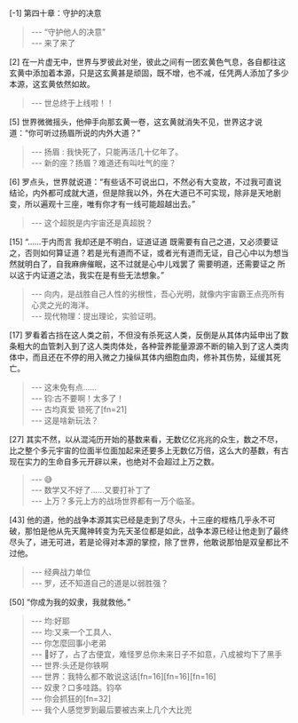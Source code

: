 
[-1] 第四十章：守护的决意
>--- “守护他人的决意”<br>
>--- 来了来了<br>

[2] 在一片虚无中，世界与罗彼此对坐，彼此之间有一团玄黄色气息，各自都往这玄黄中添加着本源，只是这玄黄甚是顽固，既不增，也不减，任凭两人添加了多少本源，这玄黄依然如故。
>--- 世总终于上线啦！！<br>

[5] 世界微微摇头，他伸手向那玄黄一卷，这玄黄就消失不见，世界这才说道：“你可听过扬眉所说的内外大道？”
>--- 扬眉 : 我快死了，只能再活几十亿年了。<br>
>--- 新的座？扬眉？难道还有叫吐气的座？<br>

[6] 罗点头，世界就说道：“有些话不可说出口，不然必有大变故，不过我可直说结论，内外都可成就大道，但是除我以外，外在大道已不可实现，除非是天地剧变，所以遍观十三座，唯有你才有一线可能超越出去。”
>--- 这个超脱是内宇宙还是真超脱？<br>

[15] “……于内而言 我却还是不明白，证道证道 既需要有自己之道，又必须要证之，否则如何算证道？若是光有道而不证，或者光有道而无证，自己心中以为想当然就明白了，自我麻痹催眠，这不过就是心中儿戏罢了 需要明道，还需要证之 所以这于内证道之法，我实在是有些无法想象。”
>--- 向内，是战胜自己人性的劣根性，吾心光明，就像内宇宙霸王点亮所有心灵之光的海洋。<br>
>--- 现代物理：提出理论，实验证明。<br>

[17] 罗看着古挡在这人类之前，不但没有杀死这人类，反倒是从其体内延申出了数条粗大的血管刺入到了这人类肉体处，各种营养能量源源不断的输入到了这人类肉体中，而且还在不停的用入微之力操纵其体内细胞血肉，修补其伤势，延缓其死亡。
>--- 这未免有点……<br>
>--- 钧:古不要啊！太多了！<br>
>--- 古均真爱 锁死了[fn=21]<br>
>--- 这是啥新玩法？<br>

[27] 其实不然，以从混沌历开始的基数来看，无数亿亿兆兆的众生，数之不尽，比之整个多元宇宙的位面半位面加起来还要多上无数亿万倍，这么大的基数，有古现在实力的生命自多元开辟以来，也绝对不会超过上万之数。
>--- 😅<br>
>--- 数学又不好了……又要打补丁了<br>
>--- 上万？多元上方的战场世界都有一万个临圣。<br>

[43] 他的道，他的战争本源其实已经是走到了尽头，十三座的桎梏几乎永不可破，那怕是他从先天魔神转变为先天圣位都是如此，战争本源已经让他走到了最终尽头了，进无可进，若是论得对本源的掌控，除了世界，他敢说那怕是双皇都比不过他。
>--- 经典战力单位<br>
>--- 罗，还不知道自己的道是以弱胜强？<br>

[50] “你成为我的奴隶，我就救他。”
>--- 均:好耶<br>
>--- 均:又来一个工具人、<br>
>--- 你怎麼回事小老弟<br>
>--- 🤣好了，占了古便宜，难怪罗总你未来日子不如意，八成被均下了黑手<br>
>--- 世界:头还是你铁啊<br>
>--- 世界：我特么都不敢说这话[fn=16][fn=16][fn=16]<br>
>--- 奴隶？口多哇路。钧卒<br>
>--- 你会抓狂的[fn=32]<br>
>--- 我个人感觉罗到最后要被古来上几个大比兜<br>
